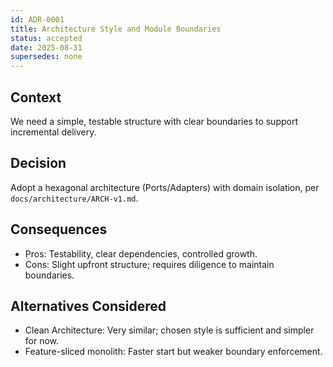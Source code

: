```yaml
---
id: ADR-0001
title: Architecture Style and Module Boundaries
status: accepted
date: 2025-08-31
supersedes: none
---
```


## Context

We need a simple, testable structure with clear boundaries to support incremental delivery.

## Decision

Adopt a hexagonal architecture (Ports/Adapters) with domain isolation, per `docs/architecture/ARCH-v1.md`.

## Consequences

- Pros: Testability, clear dependencies, controlled growth.
- Cons: Slight upfront structure; requires diligence to maintain boundaries.

## Alternatives Considered

- Clean Architecture: Very similar; chosen style is sufficient and simpler for now.
- Feature-sliced monolith: Faster start but weaker boundary enforcement.
